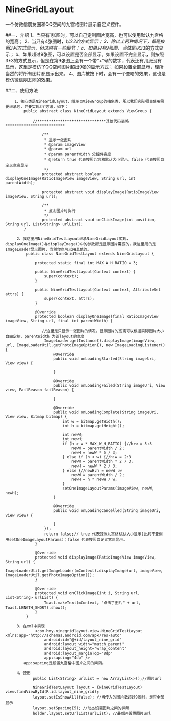 # NineGridLayout
一个仿微信朋友圈和QQ空间的九宫格图片展示自定义控件。

##一、介绍
        1、当只有1张图时，可以自己定制图片宽高，也可以使用默认九宫格的宽高；
        2、当只有4张图时，以2*2的方式显示；
        3、除以上两种情况下，都是按照3列方式显示，但这时有一些细节：
            a、如果只有9张图，当然是以3*3的方式显示；
            b、如果超过9张图，可以设置是否全部显示。如果设置不完全显示，则按照3*3的方式显示，但是在第9张图上会有一个带“+”号的数字，代表还有几张没有显示，这里是模仿了QQ空间图片超出9张的显示方式；
                如果设置全部显示，理所当然的将所有图片都显示出来。
        4、图片被按下时，会有一个变暗的效果，这也是模仿微信朋友圈的效果。


##二、使用方法

        1、核心类是NineGridLayout，继承自ViewGroup的抽象类，所以我们实际项目使用需要继承它，并要实现3个方法，如下：
            public abstract class NineGridLayout extends ViewGroup {

                //******************************其他代码省略**************************

                    /**
                     * 显示一张图片
                     * @param imageView
                     * @param url
                     * @param parentWidth 父控件宽度
                     * @return true 代表按照九宫格默认大小显示，false 代表按照自定义宽高显示
                     */
                    protected abstract boolean displayOneImage(RatioImageView imageView, String url, int parentWidth);

                    protected abstract void displayImage(RatioImageView imageView, String url);

                    /**
                     * 点击图片时执行
                     */
                    protected abstract void onClickImage(int position, String url, List<String> urlList);
            }

         2、我这里用NineGridTestLayout继承NineGridLayout实现，displayOneImage()与displayImage()中的参数都是显示图片需要的，我这里用的是ImageLoader显示图片，当然你也可以用其他的。
             public class NineGridTestLayout extends NineGridLayout {

                 protected static final int MAX_W_H_RATIO = 3;

                 public NineGridTestLayout(Context context) {
                     super(context);
                 }

                 public NineGridTestLayout(Context context, AttributeSet attrs) {
                     super(context, attrs);
                 }

                 @Override
                 protected boolean displayOneImage(final RatioImageView imageView, String url, final int parentWidth) {

                    //这里是只显示一张图片的情况，显示图片的宽高可以根据实际图片大小自由定制，parentWidth 为该layout的宽度
                     ImageLoader.getInstance().displayImage(imageView, url, ImageLoaderUtil.getPhotoImageOption(), new ImageLoadingListener() {
                         @Override
                         public void onLoadingStarted(String imageUri, View view) {

                         }

                         @Override
                         public void onLoadingFailed(String imageUri, View view, FailReason failReason) {

                         }

                         @Override
                         public void onLoadingComplete(String imageUri, View view, Bitmap bitmap) {
                             int w = bitmap.getWidth();
                             int h = bitmap.getHeight();

                             int newW;
                             int newH;
                             if (h > w * MAX_W_H_RATIO) {//h:w = 5:3
                                 newW = parentWidth / 2;
                                 newH = newW * 5 / 3;
                             } else if (h < w) {//h:w = 2:3
                                 newW = parentWidth * 2 / 3;
                                 newH = newW * 2 / 3;
                             } else {//newH:h = newW :w
                                 newW = parentWidth / 2;
                                 newH = h * newW / w;
                             }
                             setOneImageLayoutParams(imageView, newW, newH);
                         }

                         @Override
                         public void onLoadingCancelled(String imageUri, View view) {

                         }
                     });
                     return false;// true 代表按照九宫格默认大小显示(此时不要调用setOneImageLayoutParams)；false 代表按照自定义宽高显示。
                 }

                 @Override
                 protected void displayImage(RatioImageView imageView, String url) {
                     ImageLoaderUtil.getImageLoader(mContext).displayImage(url, imageView, ImageLoaderUtil.getPhotoImageOption());
                 }

                 @Override
                 protected void onClickImage(int i, String url, List<String> urlList) {
                     Toast.makeText(mContext, "点击了图片" + url, Toast.LENGTH_SHORT).show();
                 }
             }

         3、在xml中实现
                 <com.hmy.ninegridlayout.view.NineGridTestLayout xmlns:app="http://schemas.android.com/apk/res-auto"
                     android:id="@+id/layout_nine_grid"
                     android:layout_width="match_parent"
                     android:layout_height="wrap_content"
                     android:layout_marginTop="8dp"
                     app:sapcing="4dp" />
            app:sapcing是设置九宫格中图片之间的间隔。

         4、使用
                public List<String> urlList = new ArrayList<>();//图片url

                NineGridTestLayout layout = (NineGridTestLayout) view.findViewById(R.id.layout_nine_grid);
                layout.setIsShowAll(false); //当传入的图片数超过9张时，是否全部显示
                layout.setSpacing(5); //动态设置图片之间的间隔
                holder.layout.setUrlList(urlList); //最后再设置图片url



